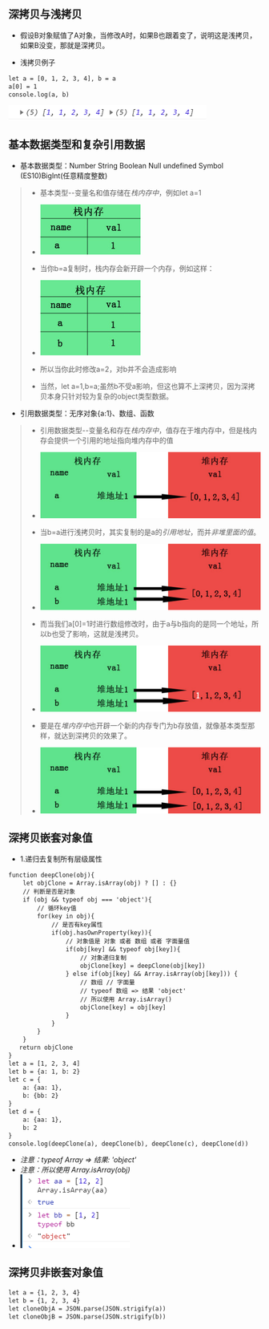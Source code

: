 ## 深拷贝与浅拷贝

* 假设B对象赋值了A对象，当修改A时，如果B也跟着变了，说明这是浅拷贝，如果B没变，那就是深拷贝。

* 浅拷贝例子

```
let a = [0, 1, 2, 3, 4], b = a
a[0] = 1
console.log(a, b)
```
<img src='img/copy.png' />

## 基本数据类型和复杂引用数据

* 基本数据类型：Number String Boolean Null undefined Symbol (ES10)BigInt(任意精度整数)
>* 基本类型--变量名和值存储在*栈内存中*，例如let a=1
>* <img src='img/copy1.png' />
>
>* 当你b=a复制时，栈内存会新开辟一个内存，例如这样：
>* <img src='img/copy2.png' />
>
>* 所以当你此时修改a=2，对b并不会造成影响
>* 当然，let a=1,b=a;虽然b不受a影响，但这也算不上深拷贝，因为深拷贝本身只针对较为复杂的object类型数据。


* 引用数据类型：无序对象{a:1}、数组、函数
>* 引用数据类型--变量名和存在*栈内存中*，值存在于堆内存中，但是栈内存会提供一个引用的地址指向堆内存中的值
>* <img src='img/copy3.png' />
>
>* 当b=a进行浅拷贝时，其实复制的是a的*引用地址*，而并*非堆里面的值*。
>* <img src='img/copy4.png' />
>
>* 而当我们a[0]=1时进行数组修改时，由于a与b指向的是同一个地址，所以b也受了影响，这就是浅拷贝。
>* <img src='img/copy5.png' />
>
>* 要是在*堆内存中*也开辟一个新的内存专门为b存放值，就像基本类型那样，就达到深拷贝的效果了。
>* <img src='img/copy6.png' />

## 深拷贝嵌套对象值

* 1.递归去复制所有层级属性
```
function deepClone(obj){
	let objClone = Array.isArray(obj) ? [] : {}
	// 判断是否是对象
	if (obj && typeof obj === 'object'){
		// 循环key值
		for(key in obj){
			// 是否有key属性 
			if(obj.hasOwnProperty(key)){
				// 对象值是 对象 或者 数组 或者 字面量值
				if(obj[key] && typeof obj[key]){
					// 对象递归复制
					objClone[key] = deepClone(obj[key])
				} else if(obj[key] && Array.isArray(obj[key])) {
					// 数组 // 字面量
					// typeof 数组 => 结果 'object'
					// 所以使用 Array.isArray()
					objClone[key] = obj[key]
				}
			}
		}
	}
   return objClone
}
let a = [1, 2, 3, 4]
let b = {a: 1, b: 2}
let c = {
	a: {aa: 1},
	b: {bb: 2}
}
let d = {
	a: {aa: 1},
	b: 2
}
console.log(deepClone(a), deepClone(b), deepClone(c), deepClone(d))
```

* *注意：typeof Array => 结果: 'object'*
* *注意：所以使用 Array.isArray(obj)*
* <img src='img/Array.isArray().png' />

## 深拷贝非嵌套对象值

```
let a = {1, 2, 3, 4}
let b = {1, 2, 3, 4}
let cloneObjA = JSON.parse(JSON.strigify(a))
let cloneObjB = JSON.parse(JSON.strigify(b))
```